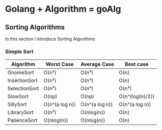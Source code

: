 # Golang + Algorithm = goAlg

## Sorting Algorithms

In this section I introduce Sorting Algorithms

### Simple Sort

<center>

| Algorithm     | Worst Case | Average Case | Best case |
| ------------- | ---------- | ------------ | --------- |
| GnomeSort     |    O(n²)   | O(n²) | O(n) |
| InsertionSort |    O(n²)   | O(n²) | O(n) |
| SelectionSort |    O(n²)   | O(n²) | O(n²) |
| SlowSort      |    O(np)   | O(np) | O(n^(log(n)/2)) |
| SillySort     |    O(n^(a log n))   | O(n^(a log n)) | O(n^(a log n)) |
| LibrarySort | O(n²) | O(nlog(n)) | O(n) |
| PatienceSort | O(nlog(n)) | O(nlog(n)) | O(n) |

</center>

